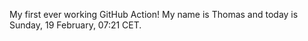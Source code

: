 My first ever working GitHub Action!
My name is Thomas and today is Sunday, 19 February, 07:21 CET. 
